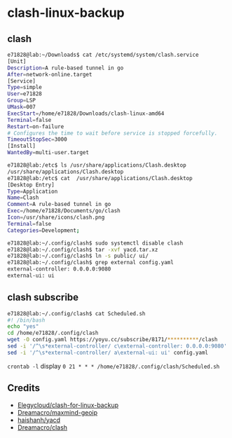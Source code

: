 # clash-linux-backup

## clash
```bash
e71828@lab:~/Downloads$ cat /etc/systemd/system/clash.service
[Unit]
Description=A rule-based tunnel in go
After=network-online.target
[Service]
Type=simple
User=e71828
Group=LSP
UMask=007
ExecStart=/home/e71828/Downloads/clash-linux-amd64
Terminal=false
Restart=on-failure
# Configures the time to wait before service is stopped forcefully.
TimeoutStopSec=3000
[Install]
WantedBy=multi-user.target

e71828@lab:/etc$ ls /usr/share/applications/Clash.desktop
/usr/share/applications/Clash.desktop
e71828@lab:/etc$ cat  /usr/share/applications/Clash.desktop
[Desktop Entry]
Type=Application
Name=Clash
Comment=A rule-based tunnel in go
Exec=/home/e71828/Documents/go/clash
Icon=/usr/share/icons/clash.png
Terminal=false
Categories=Development;

e71828@lab:~/.config/clash$ sudo systemctl disable clash
e71828@lab:~/.config/clash$ tar -xvf yacd.tar.xz
e71828@lab:~/.config/clash$ ln -s public/ ui/
e71828@lab:~/.config/clash$ grep external config.yaml
external-controller: 0.0.0.0:9080
external-ui: ui
```

## clash subscribe
```bash
e71828@lab:~/.config/clash$ cat Scheduled.sh
#! /bin/bash
echo "yes"
cd /home/e71828/.config/clash
wget -O config.yaml https://yoyu.cc/subscribe/8171/**********/clash
sed -i '/^\s*external-controller/ c\external-controller: 0.0.0.0:9080' config.yaml
sed -i '/^\s*external-controller/ a\external-ui: ui' config.yaml
```
`crontab -l` display
`0 21 * * * /home/e71828/.config/clash/Scheduled.sh`


## Credits
- [Elegycloud/clash-for-linux-backup](https://github.com/Elegycloud/clash-for-linux-backup.git)
- [Dreamacro/maxmind-geoip](https://github.com/Dreamacro/maxmind-geoip.git)
- [haishanh/yacd](https://github.com/haishanh/yacd.git)
- [Dreamacro/clash](https://github.com/Dreamacro/clash.git)
